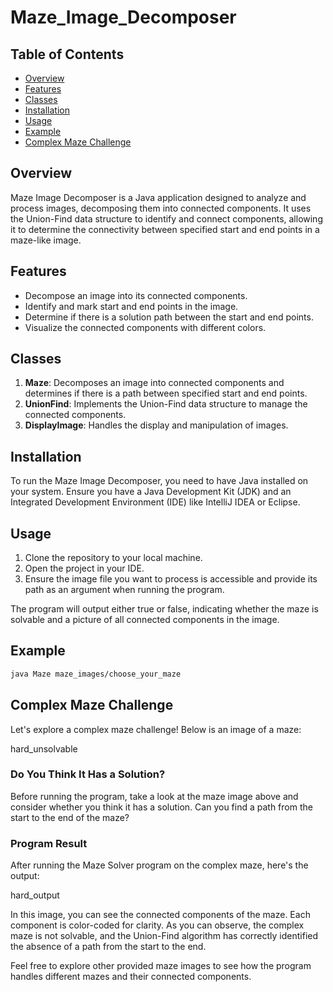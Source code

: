 # Maze_Image_Decomposer

## Table of Contents
- [Overview](overview)
- [Features](features)
- [Classes](classes)
- [Installation](installation)
- [Usage](usage)
- [Example](example)
- [Complex Maze Challenge](complex-Maze-Challenge)

## Overview
Maze Image Decomposer is a Java application designed to analyze and process images, decomposing them into connected components. It uses the Union-Find data structure to identify and connect components, allowing it to determine the connectivity between specified start and end points in a maze-like image.

## Features
- Decompose an image into its connected components.
- Identify and mark start and end points in the image.
- Determine if there is a solution path between the start and end points.
- Visualize the connected components with different colors.

## Classes
1. **Maze**: Decomposes an image into connected components and determines if there is a path between specified start and end points.
2. **UnionFind**: Implements the Union-Find data structure to manage the connected components.
3. **DisplayImage**: Handles the display and manipulation of images.

## Installation
To run the Maze Image Decomposer, you need to have Java installed on your system. Ensure you have a Java Development Kit (JDK) and an Integrated Development Environment (IDE) like IntelliJ IDEA or Eclipse.

## Usage
1. Clone the repository to your local machine.
2. Open the project in your IDE.
3. Ensure the image file you want to process is accessible and provide its path as an argument when running the program.

The program will output either true or false, indicating whether the maze is solvable and a picture of all connected components in the image.

## Example
```sh
java Maze maze_images/choose_your_maze
```

## Complex Maze Challenge
Let's explore a complex maze challenge! Below is an image of a maze:

hard_unsolvable

### Do You Think It Has a Solution?
Before running the program, take a look at the maze image above and consider whether you think it has a solution. Can you find a path from the start to the end of the maze?

### Program Result
After running the Maze Solver program on the complex maze, here's the output:

hard_output

In this image, you can see the connected components of the maze. Each component is color-coded for clarity. As you can observe, the complex maze is not solvable, and the Union-Find algorithm has correctly identified the absence of a path from the start to the end.

Feel free to explore other provided maze images to see how the program handles different mazes and their connected components.



